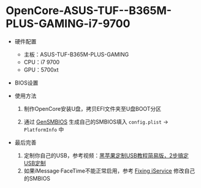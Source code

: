 # OpenCore-ASUS-TUF--B365M-PLUS-GAMING-i7-9700

- 硬件配置

  - 主板：ASUS-TUF-B365M-PLUS-GAMING
  - CPU：i7 9700
  - GPU：5700xt

- BIOS设置

- 使用方法

  1. 制作OpenCore安装U盘，拷贝EFI文件夹至U盘BOOT分区

  2. 通过 [GenSMBIOS](https://github.com/corpnewt/GenSMBIOS "GenSMBIOS") 生成自己的SMBIOS填入 `config.plist` -> `PlatformInfo` 中

- 最后完善

  1. 定制你自己的USB，参考视频：[黑苹果定制USB教程简易版，2步搞定USB定制](https://www.bilibili.com/video/BV1rt4y1y7Pb)
  2. 如果iMessage·FaceTime不能正常启用，参考 [Fixing iService](https://dortania.github.io/OpenCore-Desktop-Guide/post-install/iservices.html) 修改自己的SMBIOS
